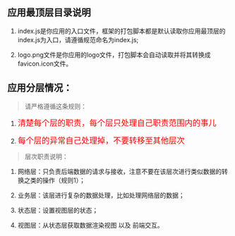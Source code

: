 ## 应用最顶层目录说明

1. index.js是你应用的入口文件，框架的打包脚本都是默认读取你应用最顶层的index.js为入口，请遵循规范命名为index.js;

2. logo.png文件是你应用的logo文件，打包脚本会自动读取并将其转换成favicon.icon文件。

## 应用分层情况：

>请严格遵循这条规则：
1. <font color=red size=4>清楚每个层的职责，每个层只处理自己职责范围内的事儿</font>

2. <font color=red size=4>每个层的异常自己处理掉，不要转移至其他层次</font>

>层次职责说明：

1. 网络层：只负责后端数据的请求与接收，注意不要在该层次进行类似数据的转换之类的操作（规则1）；

2. 业务层：该层进行复杂的数据处理，比如处理网络层的数据；

3. 状态层：设置视图层的状态；

4. 视图层：从状态层获取数据渲染视图 以及 前端交互。